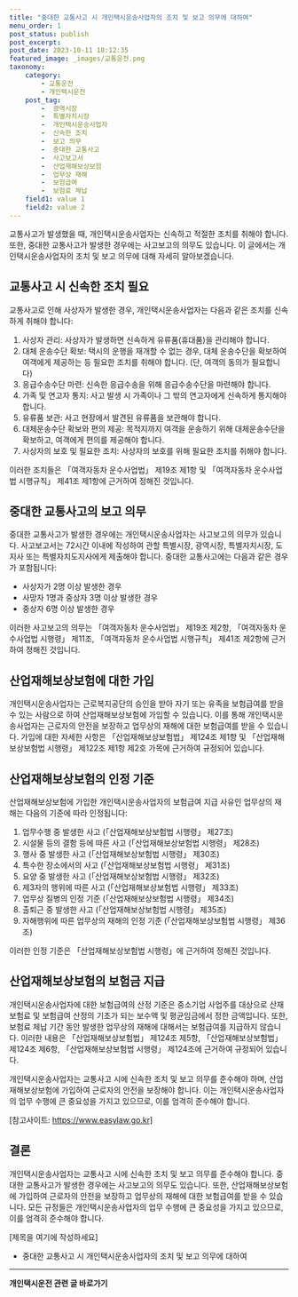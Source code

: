 ```yaml
---
title: "중대한 교통사고 시 개인택시운송사업자의 조치 및 보고 의무에 대하여"
menu_order: 1
post_status: publish
post_excerpt: 
post_date: 2023-10-11 18:12:35
featured_image: _images/교통운전.png
taxonomy:
    category:
        - 교통운전
        - 개인택시운전
    post_tag:
        -  광역시장
        -  특별자치시장
        -  개인택시운송사업자
        -  신속한 조치
        -  보고 의무
        -  중대한 교통사고
        -  사고보고서
        -  산업재해보상보험
        -  업무상 재해
        -  보험급여
        -  보험료 체납
    field1: value 1
    field2: value 2
---
```



교통사고가 발생했을 때, 개인택시운송사업자는 신속하고 적절한 조치를 취해야 합니다. 또한, 중대한 교통사고가 발생한 경우에는 사고보고의 의무도 있습니다. 이 글에서는 개인택시운송사업자의 조치 및 보고 의무에 대해 자세히 알아보겠습니다.

## 교통사고 시 신속한 조치 필요

교통사고로 인해 사상자가 발생한 경우, 개인택시운송사업자는 다음과 같은 조치를 신속하게 취해야 합니다:

1. 사상자 관리: 사상자가 발생하면 신속하게 유류품(휴대품)을 관리해야 합니다.
2. 대체 운송수단 확보: 택시의 운행을 재개할 수 없는 경우, 대체 운송수단을 확보하여 여객에게 제공하는 등 필요한 조치를 취해야 합니다. (단, 여객의 동의가 필요합니다)
3. 응급수송수단 마련: 신속한 응급수송을 위해 응급수송수단을 마련해야 합니다.
4. 가족 및 연고자 통지: 사고 발생 시 가족이나 그 밖의 연고자에게 신속하게 통지해야 합니다.
5. 유류품 보관: 사고 현장에서 발견된 유류품을 보관해야 합니다.
6. 대체운송수단 확보와 편의 제공: 목적지까지 여객을 운송하기 위해 대체운송수단을 확보하고, 여객에게 편의를 제공해야 합니다.
7. 사상자의 보호 및 필요한 조치: 사상자의 보호를 위해 필요한 조치를 취해야 합니다.

이러한 조치들은 「여객자동차 운수사업법」 제19조 제1항 및 「여객자동차 운수사업법 시행규칙」 제41조 제1항에 근거하여 정해진 것입니다.

## 중대한 교통사고의 보고 의무

중대한 교통사고가 발생한 경우에는 개인택시운송사업자는 사고보고의 의무가 있습니다. 사고보고서는 72시간 이내에 작성하여 관할 특별시장, 광역시장, 특별자치시장, 도지사 또는 특별자치도지사에게 제출해야 합니다. 중대한 교통사고에는 다음과 같은 경우가 포함됩니다:

- 사상자가 2명 이상 발생한 경우
- 사망자 1명과 중상자 3명 이상 발생한 경우
- 중상자 6명 이상 발생한 경우

이러한 사고보고의 의무는 「여객자동차 운수사업법」 제19조 제2항, 「여객자동차 운수사업법 시행령」 제11조, 「여객자동차 운수사업법 시행규칙」 제41조 제2항에 근거하여 정해진 것입니다.

## 산업재해보상보험에 대한 가입

개인택시운송사업자는 근로복지공단의 승인을 받아 자기 또는 유족을 보험급여를 받을 수 있는 사람으로 하여 산업재해보상보험에 가입할 수 있습니다. 이를 통해 개인택시운송사업자는 근로자의 안전을 보장하고 업무상의 재해에 대한 보험급여를 받을 수 있습니다. 가입에 대한 자세한 사항은 「산업재해보상보험법」 제124조 제1항 및 「산업재해보상보험법 시행령」 제122조 제1항 제2호 가목에 근거하여 규정되어 있습니다.

## 산업재해보상보험의 인정 기준

산업재해보상보험에 가입한 개인택시운송사업자의 보험급여 지급 사유인 업무상의 재해는 다음의 기준에 따라 인정됩니다:

1. 업무수행 중 발생한 사고 (「산업재해보상보험법 시행령」 제27조)
2. 시설물 등의 결함 등에 따른 사고 (「산업재해보상보험법 시행령」 제28조)
3. 행사 중 발생한 사고 (「산업재해보상보험법 시행령」 제30조)
4. 특수한 장소에서의 사고 (「산업재해보상보험법 시행령」 제31조)
5. 요양 중 발생한 사고 (「산업재해보상보험법 시행령」 제32조)
6. 제3자의 행위에 따른 사고 (「산업재해보상보험법 시행령」 제33조)
7. 업무상 질병의 인정 기준 (「산업재해보상보험법 시행령」 제34조)
8. 출퇴근 중 발생한 사고 (「산업재해보상보험법 시행령」 제35조)
9. 자해행위에 따른 업무상의 재해의 인정 기준 (「산업재해보상보험법 시행령」 제36조)

이러한 인정 기준은 「산업재해보상보험법 시행령」에 근거하여 정해진 것입니다.

## 산업재해보상보험의 보험금 지급

개인택시운송사업자에 대한 보험급여의 산정 기준은 중소기업 사업주를 대상으로 산재보험료 및 보험급여 산정의 기초가 되는 보수액 및 평균임금에서 정한 금액입니다. 또한, 보험료 체납 기간 동안 발생한 업무상의 재해에 대해서는 보험급여를 지급하지 않습니다. 이러한 내용은 「산업재해보상보험법」 제124조 제5항, 「산업재해보상보험법」 제124조 제6항, 「산업재해보상보험법 시행령」 제124조에 근거하여 규정되어 있습니다.

개인택시운송사업자는 교통사고 시에 신속한 조치 및 보고 의무를 준수해야 하며, 산업재해보상보험에 가입하여 근로자의 안전을 보장해야 합니다. 이는 개인택시운송사업자의 업무 수행에 큰 중요성을 가지고 있으므로, 이를 엄격히 준수해야 합니다.

[참고사이트: https://www.easylaw.go.kr]

## 결론

개인택시운송사업자는 교통사고 시에 신속한 조치 및 보고 의무를 준수해야 합니다. 중대한 교통사고가 발생한 경우에는 사고보고의 의무도 있습니다. 또한, 산업재해보상보험에 가입하여 근로자의 안전을 보장하고 업무상의 재해에 대한 보험급여를 받을 수 있습니다. 모든 규정들은 개인택시운송사업자의 업무 수행에 큰 중요성을 가지고 있으므로, 이를 엄격히 준수해야 합니다.

[제목을 여기에 작성하세요]
- 중대한 교통사고 시 개인택시운송사업자의 조치 및 보고 의무에 대하여

<!-- wp:separator -->
<hr class="wp-block-separator has-alpha-channel-opacity"/>
<!-- /wp:separator -->

<!-- wp:group {"backgroundColor":"base","layout":{"type":"constrained"}} -->
<div class="wp-block-group has-base-background-color has-background"><!-- wp:paragraph {"align":"center","fontSize":"large"} -->
<p class="has-text-align-center has-large-font-size"><strong>개인택시운전 관련 글 바로가기</strong></p>
<!-- /wp:paragraph -->


<!-- wp:latest-posts
{"categories":[{"id":1441,"count":19,"description":"","link":"https://uknowlaw.com/category/%ea%b0%9c%ec%9d%b8%ed%83%9d%ec%8b%9c%ec%9a%b4%ec%a0%84/","name":"개인택시운전","slug":"개인택시운전","taxonomy":"category","parent":0,"meta":[],"_links":{"self":[{"href":"https://uknowlaw.com/wp-json/wp/v2/categories/1441"}],"collection":[{"href":"https://uknowlaw.com/wp-json/wp/v2/categories"}],"about":[{"href":"https://uknowlaw.com/wp-json/wp/v2/taxonomies/category"}],"wp:post_type":[{"href":"https://uknowlaw.com/wp-json/wp/v2/posts?categories=1441"}],"curies":[{"name":"wp","href":"https://api.w.org/{rel}","templated":true}]}}],"postsToShow":100,"excerptLength":28,"postLayout":"grid","columns":2,"featuredImageAlign":"left","featuredImageSizeSlug":"large","fontSize":"medium"} /--></div>
<!-- /wp:group -->